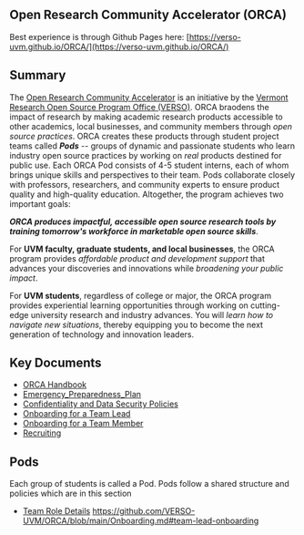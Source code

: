 ## Open Research Community Accelerator (ORCA)
Best experience is through Github Pages here: [https://verso-uvm.github.io/ORCA/](https://verso-uvm.github.io/ORCA/)
## Summary
The [Open Research Community Accelerator](https://verso.w3.uvm.edu/orca/) is an initiative by the [Vermont Research Open Source Program Office (VERSO)](https://verso.w3.uvm.edu/). ORCA braodens the impact of research by making academic research products accessible to other academics, local businesses, and community members through _open source practices_. ORCA creates these products through student project teams called _**Pods**_ -- groups of dynamic and passionate students who learn industry open source practices by working on _real_ products destined for public use. Each ORCA Pod consists of 4-5 student interns, each of whom brings unique skills and perspectives to their team. Pods collaborate closely with professors, researchers, and community experts to ensure product quality and high-quality education. Altogether, the program achieves two important goals:

  _**ORCA produces impactful, accessible open source research tools by training tomorrow's workforce in marketable open source skills**_.

For **UVM faculty, graduate students, and local businesses**, the ORCA program provides _affordable product and development support_ that advances your discoveries and innovations while _broadening your public impact_.

For **UVM students**, regardless of college or major, the ORCA program provides experiential learning opportunities through working on cutting-edge university research and industry advances. You will _learn how to navigate new situations_, thereby equipping you to become the next generation of technology and innovation leaders.

## Key Documents
* [ORCA Handbook](ORCA_Handbook.md)
* [Emergency_Preparedness_Plan](Emergency_Preparedness_Plan.md)
* [Confidentiality and Data Security Policies](Confidentiality_and_Data_Security_Policies.md)
* [Onboarding for a Team Lead](Onboarding.md#team-lead-onboarding)
* [Onboarding for a Team Member](Onboarding.md#team-member-onboarding)
* [Recruiting](/Recruiting.md)

## Pods
Each group of students is called a Pod. Pods follow a shared structure and policies which are in this section
- [Team Role Details](ORCA_job_description.md)
https://github.com/VERSO-UVM/ORCA/blob/main/Onboarding.md#team-lead-onboarding
